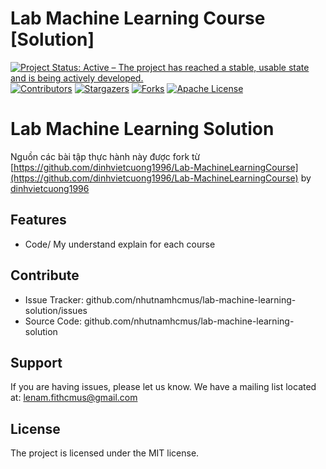 # Lab Machine Learning Course [Solution]
<!-- PROJECT SHIELDS -->
<!--
*** I'm using markdown "reference style" links for readability.
*** Reference links are enclosed in brackets [ ] instead of parentheses ( ).
*** See the bottom of this document for the declaration of the reference variables
*** for contributors-url, forks-url, etc. This is an optional, concise syntax you may use.
*** https://www.markdownguide.org/basic-syntax/#reference-style-links
-->
[![Project Status: Active – The project has reached a stable, usable state and is being actively developed.](https://www.repostatus.org/badges/latest/active.svg)](https://www.repostatus.org/#active)
[![Contributors][contributors-shield]][contributors-url]
[![Stargazers][stars-shield]][stars-url]
[![Forks][forks-shield]][forks-url]
[![Apache License][license-shield]][license-url]

<!-- MARKDOWN LINKS & IMAGES -->

[contributors-shield]: https://img.shields.io/github/contributors/nhutnamhcmus/lab-machine-learning-solution?style=flat
[contributors-url]: https://github.com/nhutnamhcmus/lab-machine-learning-solution/graphs/contributors

[forks-shield]: https://img.shields.io/github/forks/nhutnamhcmus/lab-machine-learning-solution?style=flat
[forks-url]: https://github.com/nhutnamhcmus/lab-machine-learning-solution/network/members

[stars-shield]: https://img.shields.io/github/stars/nhutnamhcmus/lab-machine-learning-solution?style=flat
[stars-url]: https://github.com/nhutnamhcmus/lab-machine-learning-solution/stargazers

[license-shield]: https://img.shields.io/github/license/nhutnamhcmus/lab-machine-learning-solution?style=flat
[license-url]: https://github.com/nhutnamhcmus/lab-machine-learning-solution/blob/master/LICENSE

Lab Machine Learning Solution
========

Nguồn các bài tập thực hành này được fork từ [https://github.com/dinhvietcuong1996/Lab-MachineLearningCourse](https://github.com/dinhvietcuong1996/Lab-MachineLearningCourse) by [dinhvietcuong1996](https://github.com/dinhvietcuong1996)

Features
--------
- Code/ My understand explain for each course


Contribute
----------

- Issue Tracker: github.com/nhutnamhcmus/lab-machine-learning-solution/issues
- Source Code: github.com/nhutnamhcmus/lab-machine-learning-solution

Support
-------

If you are having issues, please let us know.
We have a mailing list located at: lenam.fithcmus@gmail.com

License
-------

The project is licensed under the MIT license.


